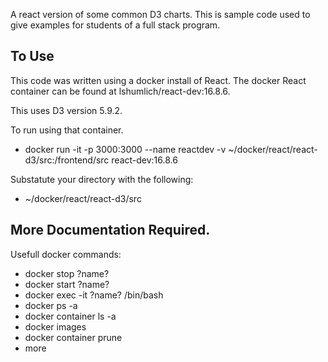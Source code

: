 
A react version of some common D3 charts. This is sample code used to give examples
for students of a full stack program. 

## To Use

This code was written using a docker install of React. The docker React container can be found
at lshumlich/react-dev:16.8.6.

This uses D3 version  5.9.2.

To run using that container.

- docker run -it -p 3000:3000 --name reactdev -v ~/docker/react/react-d3/src:/frontend/src react-dev:16.8.6 

Substatute your directory with the following:

- ~/docker/react/react-d3/src

## More Documentation Required. 
Usefull docker commands:

- docker stop ?name?
- docker start ?name?
- docker exec -it ?name? /bin/bash
- docker ps -a
- docker container ls -a
- docker images
- docker container prune
- more
